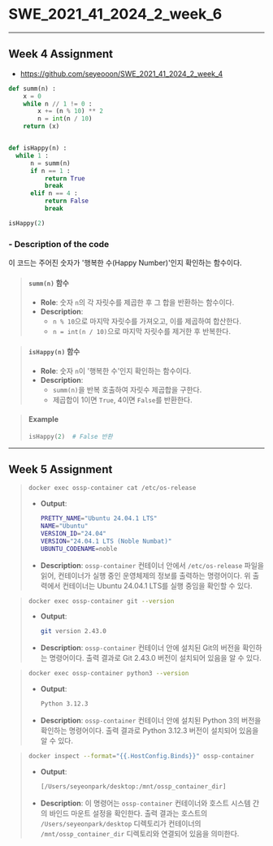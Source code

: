 # SWE_2021_41_2024_2_week_6
---
## Week 4 Assignment
 * https://github.com/seyeooon/SWE_2021_41_2024_2_week_4

```python
def summ(n) :
    x = 0
    while n // 1 != 0 :
        x += (n % 10) ** 2
        n = int(n / 10)
    return (x)


def isHappy(n) :
  while 1 :
      n = summ(n)
      if n == 1 :
          return True
          break
      elif n == 4 :
          return False
          break

isHappy(2)
```
### - Description of the code
이 코드는 주어진 숫자가 '행복한 수(Happy Number)'인지 확인하는 함수이다.

>#### `summ(n)` 함수
>- **Role**: 숫자 `n`의 각 자릿수를 제곱한 후 그 합을 반환하는 함수이다.
>- **Description**: 
>   - `n % 10`으로 마지막 자릿수를 가져오고, 이를 제곱하여 합산한다.
>   - `n = int(n / 10)`으로 마지막 자릿수를 제거한 후 반복한다.


>#### `isHappy(n)` 함수
>- **Role**: 숫자 `n`이 '행복한 수'인지 확인하는 함수이다.
>- **Description**: 
>   - `summ(n)`을 반복 호출하여 자릿수 제곱합을 구한다.
>   - 제곱합이 1이면 `True`, 4이면 `False`를 반환한다.


>#### Example
>```python
>isHappy(2)  # False 반환


---
## Week 5 Assignment
>```bash
>docker exec ossp-container cat /etc/os-release
>```
> * **Output**:
>   ```bash
>   PRETTY_NAME="Ubuntu 24.04.1 LTS"
>   NAME="Ubuntu"
>   VERSION_ID="24.04"
>   VERSION="24.04.1 LTS (Noble Numbat)"
>   UBUNTU_CODENAME=noble
>   ```
> * **Description**: `ossp-container` 컨테이너 안에서 `/etc/os-release` 파일을 읽어, 컨테이너가 실행 중인 운영체제의 정보를 출력하는 명령어이다. 위 출력에서 컨테이너는 Ubuntu 24.04.1 LTS를 실행 중임을 확인할 수 있다.

>```bash
>docker exec ossp-container git --version
>```
> * **Output**:
>   ```bash
>   git version 2.43.0
>   ```
> * **Description**: `ossp-container` 컨테이너 안에 설치된 Git의 버전을 확인하는 명령어이다. 출력 결과로 Git 2.43.0 버전이 설치되어 있음을 알 수 있다.

>```bash
>docker exec ossp-container python3 --version
>```
> * **Output**:
>   ```bash
>   Python 3.12.3
>   ```
> * **Description**: `ossp-container` 컨테이너 안에 설치된 Python 3의 버전을 확인하는 명령어이다. 출력 결과로 Python 3.12.3 버전이 설치되어 있음을 알 수 있다.

>```bash
>docker inspect --format="{{.HostConfig.Binds}}" ossp-container
>```
> * **Output**:
>   ```bash
>   [/Users/seyeonpark/desktop:/mnt/ossp_container_dir]
>   ```
> * **Description**: 이 명령어는 `ossp-container` 컨테이너와 호스트 시스템 간의 바인드 마운트 설정을 확인한다. 출력 결과는 호스트의 `/Users/seyeonpark/desktop` 디렉토리가 컨테이너의 `/mnt/ossp_container_dir` 디렉토리와 연결되어 있음을 의미한다.
